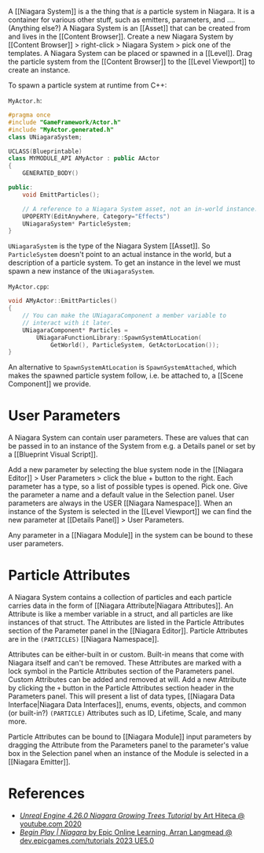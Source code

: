 A [[Niagara System]] is a the thing that _is_ a particle system in Niagara.
It is a container for various other stuff, such as emitters, parameters, and .... (Anything else?)
A Niagara System is an [[Asset]] that can be created from and lives in the [[Content Browser]].
Create a new Niagara System by [[Content Browser]]  > right-click > Niagara System > pick one of the templates.
A Niagara System can be placed or spawned in a [[Level]].
Drag the particle system from the [[Content Browser]] to the [[Level Viewport]] to create an instance.

To spawn a particle system at runtime from C++:

`MyActor.h`:
```cpp
#pragma once
#include "GameFramework/Actor.h"
#include "MyActor.generated.h"
class UNiagaraSystem;

UCLASS(Blueprintable)
class MYMODULE_API AMyActor : public AActor
{
	GENERATED_BODY()

public:
	void EmittParticles();

	// A reference to a Niagara System asset, not an in-world instance.
	UPOPERTY(EditAnywhere, Category="Effects")
	UNiagaraSystem* ParticleSystem;
}
```

`UNiagaraSystem` is the type of the Niagara System [[Asset]].
So `ParticleSystem` doesn't point to an actual instance in  the world, but a description of a particle system.
To get an instance in the level we must spawn a new instance of the `UNiagaraSystem`.

`MyActor.cpp`:
```cpp
void AMyActor::EmittParticles()
{
	// You can make the UNiagaraComponent a member variable to
	// interact with it later.
	UNiagaraComponent* Particles =
		UNiagaraFunctionLibrary::SpawnSystemAtLocation(
			GetWorld(), ParticleSystem, GetActorLocation());
}
```

An alternative to `SpawnSystemAtLocation`  is `SpawnSystemAttached`,
which makes the spawned particle system follow, i.e. be attached to, a [[Scene Component]] we provide.


# User Parameters

A Niagara System can contain user parameters.
These are values that can be passed in to an instance of the System from e.g. a Details panel or set by a [[Blueprint Visual Script]].

Add a new parameter by selecting the blue system node in the [[Niagara Editor]] > User Parameters > click the blue + button to the right.
Each parameter has a type, so a list of possible types is opened. Pick one.
Give the parameter a name and a default value in the Selection panel.
User parameters are always in the USER [[Niagara Namespace]].
When an instance of the System is selected in the [[Level Viewport]] we can find the new parameter at [[Details Panel]] > User Parameters.

Any parameter in a [[Niagara Module]] in the system can be bound to these user parameters.


# Particle Attributes

A Niagara System contains a collection of particles and each particle carries data in the form of [[Niagara Attribute|Niagara Attributes]].
An Attribute is like a member variable in a struct, and all particles are like instances of that struct.
The Attributes are listed in the Particle Attributes section of the Parameter panel in the [[Niagara Editor]].
Particle Attributes are in the `(PARTICLES)` [[Niagara Namespace]].

Attributes can be either-built in or custom.
Built-in means that come with Niagara itself and can't be removed.
These Attributes are marked with a lock symbol in the Particle Attributes section of the Parameters panel.
Custom Attributes can be added and removed at will.
Add a new Attribute by clicking the `+` button in the Particle Attributes section header in the Parameters panel.
This will present a list of data types, [[Niagara Data Interface|Niagara Data Interfaces]], enums, events, objects, and common (or built-in?) `(PARTICLE)` Attributes such as ID, Lifetime, Scale, and many more.

Particle Attributes can be bound to [[Niagara Module]] input parameters by dragging the Attribute from the Parameters panel to the parameter's value box in the Selection panel when an instance of the Module is selected in a [[Niagara Emitter]].

# References

- [_Unreal Engine 4.26.0 Niagara Growing Trees Tutorial_ by Art Hiteca @ youtube.com 2020](https://youtu.be/DV1cPrYHtYg?t=337)
- [_Begin Play | Niagara_ by Epic Online Learning, Arran Langmead @ dev.epicgames.com/tutorials 2023 UE5.0](https://dev.epicgames.com/community/learning/tutorials/j9YO/unreal-engine-begin-play-niagara)
